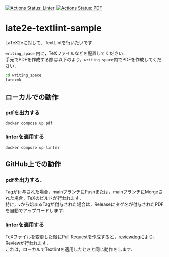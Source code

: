 [![Actions Status: Linter](https://github.com/t4t5u0/late2e-textlint-sample/workflows/Linter/badge.svg)](https://github.com/t4t5u0/late2e-textlint-sample/actions?query=workflow%3A"Linter")
[![Actions Status: PDF](https://github.com/t4t5u0/late2e-textlint-sample/workflows/PDF/badge.svg)](https://github.com/t4t5u0/late2e-textlint-sample/actions?query=workflow%3A"PDF")

# late2e-textlint-sample
LaTeX2eに対して、TextLintを行いたいです．

`writing_space` 内に，TeXファイルなどを配置してください．  
手元でPDFを作成する際は以下のよう，`writing_space`内でPDFを作成してください．
```sh
cd writing_space
latexmk
```

## ローカルでの動作
### pdfを出力する
```
docker compose up pdf
```
### linterを適用する
```
docker compose up linter
```

## GitHub上での動作

### pdfを出力する．

Tagが付与された場合，mainブランチにPushまたは，mainブランチにMergeされた場合，TeXのビルドが行われます．  
特に，`v`から始まるTagが付与された場合は，Releaseにタグ名が付与されたPDFを自動でアップロードします．

### linterを適用する

TeXファイルを変更した後にPull Requestを作成すると，[reviewdog](https://github.com/reviewdog/reviewdog)により，Reviewが行われます．  
これは，ローカルでTextlintを適用したときと同じ動作をします．